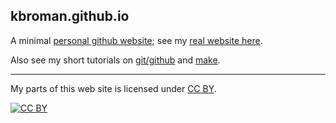 ## kbroman.github.io

A minimal [personal github website](http://kbroman.github.io); see my [real website here](http://www.biostat.wisc.edu/~kbroman).

Also see my short tutorials on
[git/github](http://kbroman.github.io/github_tutorial) and [make](http://kbroman.github.io/minimal_make).

---

My parts of this web site is licensed under
[CC BY](http://creativecommons.org/licenses/by/3.0/).

[![CC BY](http://i.creativecommons.org/l/by/3.0/88x31.png)](http://creativecommons.org/licenses/by/3.0/)
